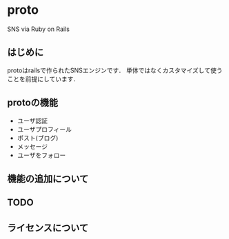 proto
================================================================================

SNS via Ruby on Rails

はじめに
--------------------------------------------------------------------------------

protoはrailsで作られたSNSエンジンです．
単体ではなくカスタマイズして使うことを前提にしています．


protoの機能
--------------------------------------------------------------------------------

- ユーザ認証
- ユーザプロフィール
- ポスト(ブログ)
- メッセージ
- ユーザをフォロー

機能の追加について
--------------------------------------------------------------------------------


TODO
--------------------------------------------------------------------------------

ライセンスについて
--------------------------------------------------------------------------------